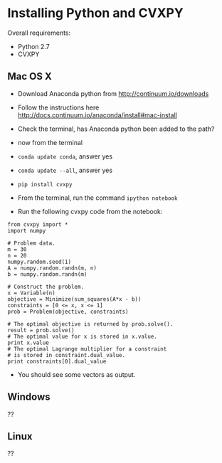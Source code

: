 # Installing Python and CVXPY

Overall requirements:
- Python 2.7
- CVXPY

## Mac OS X

- Download Anaconda python from <http://continuum.io/downloads>
- Follow the instructions here <http://docs.continuum.io/anaconda/install#mac-install>

- Check the terminal, has Anaconda python been added to the path?

- now from the terminal

- `conda update conda`, answer yes
- `conda update --all`, answer yes
- `pip install cvxpy`

- From the terminal, run the command `ipython notebook`
- Run the following cvxpy code from the notebook:

```
from cvxpy import *
import numpy

# Problem data.
m = 30
n = 20
numpy.random.seed(1)
A = numpy.random.randn(m, n)
b = numpy.random.randn(m)

# Construct the problem.
x = Variable(n)
objective = Minimize(sum_squares(A*x - b))
constraints = [0 <= x, x <= 1]
prob = Problem(objective, constraints)

# The optimal objective is returned by prob.solve().
result = prob.solve()
# The optimal value for x is stored in x.value.
print x.value
# The optimal Lagrange multiplier for a constraint
# is stored in constraint.dual_value.
print constraints[0].dual_value
```

- You should see some vectors as output.

## Windows

??

## Linux

??
